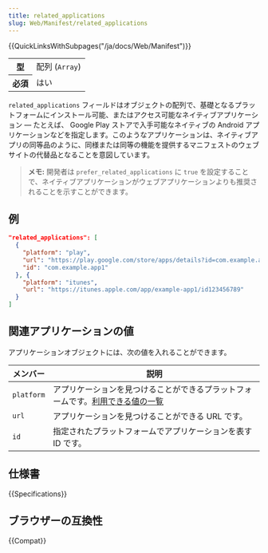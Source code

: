 ```yaml
---
title: related_applications
slug: Web/Manifest/related_applications
---
```


{{QuickLinksWithSubpages("/ja/docs/Web/Manifest")}}

<table class="properties">
  <tbody>
    <tr>
      <th scope="row">型</th>
      <td>配列 (<code>Array</code>)</td>
    </tr>
    <tr>
      <th scope="row">必須</th>
      <td>はい</td>
    </tr>
  </tbody>
</table>

`related_applications` フィールドはオブジェクトの配列で、基礎となるプラットフォームにインストール可能、またはアクセス可能なネイティブアプリケーション — たとえば、 Google Play ストアで入手可能なネイティブの Android アプリケーションなどを指定します。このようなアプリケーションは、ネイティブアプリの同等品のように、同様または同等の機能を提供するマニフェストのウェブサイトの代替品となることを意図しています。

> **メモ:** 開発者は `prefer_related_applications` に `true` を設定することで、ネイティブアプリケーションがウェブアプリケーションよりも推奨されることを示すことができます。

## 例

```json
"related_applications": [
  {
    "platform": "play",
    "url": "https://play.google.com/store/apps/details?id=com.example.app1",
    "id": "com.example.app1"
  }, {
    "platform": "itunes",
    "url": "https://itunes.apple.com/app/example-app1/id123456789"
  }
]
```

## 関連アプリケーションの値

アプリケーションオブジェクトには、次の値を入れることができます。

| メンバー     | 説明                                                                                                                    |
| ---------- | ------------------------------------------------------------------------------------------------------------------------------ |
| `platform` | アプリケーションを見つけることができるプラットフォームです。[利用できる値の一覧](https://github.com/w3c/manifest/wiki/Platforms) |
| `url`      | アプリケーションを見つけることができる URL です。                                                                                 |
| `id`       | 指定されたプラットフォームでアプリケーションを表す ID です。                                                            |

## 仕様書

{{Specifications}}

## ブラウザーの互換性

{{Compat}}
